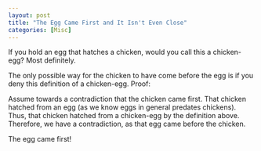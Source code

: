 ```yaml
---
layout: post
title: "The Egg Came First and It Isn't Even Close"
categories: [Misc]
---
```


If you hold an egg that hatches a chicken, would you call this a chicken-egg? Most definitely.

The only possible way for the chicken to have come before the egg is if you deny this definition of a chicken-egg. Proof:

Assume towards a contradiction that the chicken came first. That chicken hatched from an egg (as we know eggs in general predates chickens). Thus, that chicken hatched from a chicken-egg by the definition above. Therefore, we have a contradiction, as that egg came before the chicken. 

The egg came first!